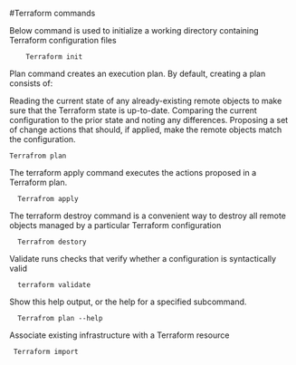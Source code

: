 #Terraform commands

Below command is used to initialize a working directory containing Terraform configuration files
        
        Terraform init
        
Plan command creates an execution plan. By default, creating a plan consists of:

   Reading the current state of any already-existing remote objects to make sure that the Terraform state is up-to-date.
   Comparing the current configuration to the prior state and noting any differences.
   Proposing a set of change actions that should, if applied, make the remote objects match the configuration.    
   
    Terrafrom plan
   
The terraform apply command executes the actions proposed in a Terraform plan.   

      Terrafrom apply
      
The terraform destroy command is a convenient way to destroy all remote objects managed by a particular Terraform configuration    

      Terrafrom destory

Validate runs checks that verify whether a configuration is syntactically valid 

      terraform validate
      
 Show this help output, or the help for a specified subcommand.
 
      Terrafrom plan --help
      
      
Associate existing infrastructure with a Terraform resource

     Terraform import

